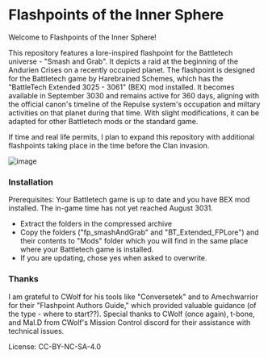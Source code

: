 # Flashpoints of the Inner Sphere

Welcome to Flashpoints of the Inner Sphere!

This repository features a lore-inspired flashpoint for the Battletech universe - "Smash and Grab". 
It depicts a raid at the beginning of the Andurien Crises on a recently occupied planet. The flashpoint is designed for the Battletech game by 
Harebrained Schemes, which has the "BattleTech Extended 3025 - 3061" (BEX) mod installed. 
It becomes available in September 3030 and remains active for 360 days, aligning with the official canon's timeline of the Repulse system's occupation
and miltary activities on that planet during that time. 
With slight modifications, it can be adapted for other Battletech mods or the standard game.

If time and real life permits, I plan to expand this repository with additional flashpoints taking place in the time before the Clan invasion.

![image](https://github.com/Warenwolf/Flashpoints-of-the-Inner-Sphere/assets/136007621/76f3fbb2-7d51-4d3c-925d-00ad1f75ddf3)


### Installation

Prerequisites: Your Battletech game is up to date and you have BEX mod installed. The in-game time has not yet reached August 3031. 


* Extract the folders in the compressed archive
* Copy the folders ("fp_smashAndGrab" and "BT_Extended_FPLore") and their contents to "Mods" folder which you will find in the same place
  where your Battletech game is installed.
* If you are updating, chose yes when asked to overwrite. 

### Thanks
I am grateful to CWolf for his tools like "Conversetek" and to Amechwarrior for their "Flashpoint Authors Guide," which provided valuable guidance (of the type - where to start??). 
Special thanks to CWolf (once again), t-bone, and Mal.D from CWolf's Mission Control discord for their assistance with technical issues.

License: CC-BY-NC-SA-4.0

